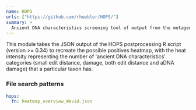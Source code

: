 ```yaml
---
name: HOPS
urls: ["https://github.com/rhuebler/HOPS/"]
summary: >
  Ancient DNA characteristics screening tool of output from the metagenomic aligner MALT
---
```


<!--
~~~~~ DO NOT EDIT ~~~~~
This file is autogenerated from the MultiQC module python docstring.
Do not edit the markdown, it will be overwritten.

File path for the source of this content: multiqc/modules/hops/hops.py
~~~~~~~~~~~~~~~~~~~~~~~
-->

This module takes the JSON output of the HOPS postprocessing R script (version >= 0.34) to recreate the
possible positives heatmap, with the heat intensity representing the number of 'ancient DNA characteristics'
categories (small edit distance, damage, both edit distance and aDNA damage) that a particular taxon has.

### File search patterns

```yaml
hops:
  fn: heatmap_overview_Wevid.json
```
